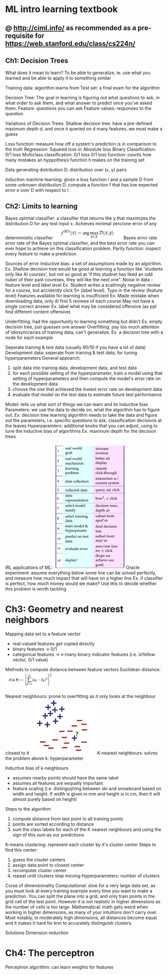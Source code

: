 # ML intro learning textbook 
## @ http://ciml.info/ as recommended as a pre-requisite for https://web.stanford.edu/class/cs224n/

## Ch1: Decision Trees

What does it mean to learn? 
To be able to generalize, ie. use what you learned and be able to apply it to something similar

Training data: algorithm learns from
Test set: a final exam for the algorithm

Decision Tree: 
The goal in learning is figuring out what questions to ask, in what order to ask them, and what answer to predict once you've asked them. 
Feature: questions you can ask
Feature values: responses to the question

Variations of Decision Trees: 
Shallow decision tree: have a pre-defined maximum depth d, and once it queried on d many features, we must make a guess

Loss function: measure how off a system's prediction is in comparison to the truth
    Regression: Squared loss or Absolute loss
    Binary Classification: 0/1 loss
    Multiclass classification: 0/1 loss
    0/1 loss function: counts how many mistakes an hyppothesis function h makes on the training set 

Data generating distribution D: distribution over (x, y) pairs

Induction machine learning: given a loss function l and a sample D from some unknown distribution D, compute a function f that has low expected error e over D with respect to l. 

## Ch2: Limits to learning
Bayes optimal classifier: a classifier that returns the y that maximizes the distribution D for any test input x. Achieves minimal zero/one error of any determinisitic classifier 
![alt text](image-1.png)
Bayes error rate: error rate of the Bayes optimal classifier, and the best error rate you can ever hope to achieve on this classification problem. 
Parity function: inspect every feature to make a prediction

Sources of error
Inductive bias: a set of assumptions made by an algorithm. 
    Ex. Shallow decision tree would be good at learning a function like 'students only like AI courses', but not so good at 'if this studnet has liked an odd nuber of their past coureses, they will like the next one". 
Noise in data - feature level and label level
    Ex. Student writes a scathingly negative review for a course, but accidently click 5* (label level). Typo in the review (feature level)
Features available for learning is insufficient
    Ex. Made mistake when downloading data, only dl first 5 reviews of each course
May not have a single correct answer
    Ex. label what may be considered offensive (as ppl find different content offensive)

Underfitting: had the opportunity to learning something but didn't
    Ex. empty decision tree, just guesses one answer
Overfitting: pay too much attention of idiosyncracies of training data, can't generalize. 
    Ex. a decision tree with a node for each example

Seperate training & test data (usually 90/10 if you have a lot of data)
Development data: seperate from training & test data, for tuning hyperparameters
General appoarch: 
1. split data into training data, development data, and test data
2. for each possible setting of the hyperparameter, train a model using that setting of hyperparameters and then compute the model's error rate on the development data
3. choose the one that achieved the lowest error rate on development data
4. evaluate that model on the test data to estimate future test performance

Model: tells us what sort of things we can learn and its inductive bias
Parameters: we use the data to decide on, what the algorithm has to figure out. 
    Ex. decision tree learning algorithm needs to take the data and figure out the parameters, i.e. specific questions to ask, classification decisions at the leaves
Hyperparamters: additional knobs that you can adjust, using to tune the inductive bias of algorithms
    Ex. maximum depth for the decision trees 

IRL applications of ML: 
![alt text](image-3.png)
Oracle experiment: assume everything below some line can be solved perfectly, and measure how much impact that will have on a higher line
    Ex. if classifier is perfect, how much money would we make? Use this to decide whether this problem is worth tackling

# Ch3: Geometry and nearest neighbors 
Mapping data set to a feature vector
 - real-valued features get copied directly
 - binary features -> 0/1
 - categorical features -> v-many binary indicator features (i.e. isYellow vector, 0/1 value)

Methods to compute distance between feature vectors
Euclidean distance: ![alt text](image-4.png)

Nearest neighbours: prone to overfitting as it only looks at the neighbour closest to it
![alt text](image-5.png)
K-nearest neighbours: solves the problem above
k: hyperparameter

Inductive bias of k-neighbours
 - assumes nearby points should have the same label
 - assumes all features are eequally important 
 - feature scaling (i.e. distingushing between ski and snowboard based on width and height. If width is given in mm and height is in cm, then it will almost purely based on height)

Steps to the algorithm
1. compute distance from test point to all training points
2. points are sorted according to distance
3. sum the class labels for each of the K nearest neighbours and using the sign of this sum as our predictions

K-means clustering: represent each cluster by it's cluster center
Steps to find this center: 
1. guess the clsuter centers
2. assign data point to closest center
3. recomputer cluster center
4. repeat until clusters stop moving
Hyperparameters: number of clusters

Curse of dimensionality
Computational: slow for a very large data set, as you must look at every training example every time you want to make a prediction. You can split the plane into a grid, and only train points in the grid cell of the test point. However it is not realistic in higher dimensions as the number of cells is too large. 
Mathematical: math gets weird when working in higher dimensions, as many of your intuitions don't carry over. Most notably, in moderately high dimensions, all distances become equal and it makes it hard for knn to accurately distinguish clusters.

Solutions
Dimension reduction

# Ch4: The perceptron
Perceptron algorithm: can learn weights for features